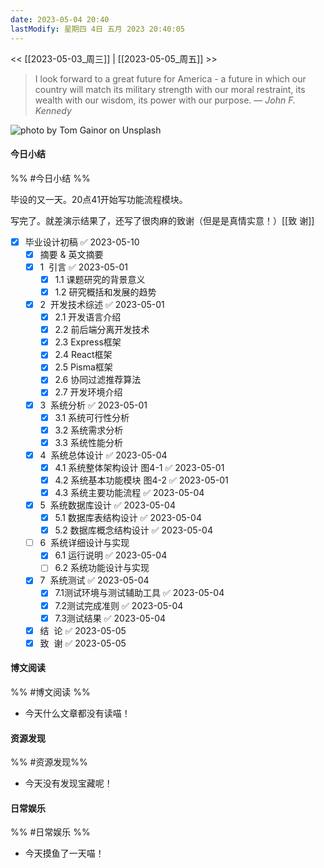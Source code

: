```yaml
---
date: 2023-05-04 20:40
lastModify: 星期四 4日 五月 2023 20:40:05
---
```


<< [[2023-05-03_周三]] | [[2023-05-05_周五]] >>

> I look forward to a great future for America - a future in which our country will match its military strength with our moral restraint, its wealth with our wisdom, its power with our purpose.
> — <cite>John F. Kennedy</cite>

![photo by Tom Gainor on Unsplash](https://images.unsplash.com/photo-1531512073830-ba890ca4eba2?crop=entropy&cs=srgb&fm=jpg&ixid=MnwzNjM5Nzd8MHwxfHJhbmRvbXx8fHx8fHx8fDE2ODMyMDQwMDc&ixlib=rb-4.0.3&q=85&w=200&h=200)

#### 今日小结
%% #今日小结 %%

毕设的又一天。20点41开始写功能流程模块。

写完了。就差演示结果了，还写了很肉麻的致谢（但是是真情实意！）[[致  谢]]

- [x] 毕业设计初稿 ✅ 2023-05-10
    - [x] 摘要 & 英文摘要
    - [x] 1  引言 ✅ 2023-05-01
        - [x] 1.1 课题研究的背景意义
        - [x] 1.2 研究概括和发展的趋势
    - [x] 2  开发技术综述 ✅ 2023-05-01
        - [x] 2.1 开发语言介绍
        - [x] 2.2 前后端分离开发技术
        - [x] 2.3 Express框架
        - [x] 2.4 React框架
        - [x] 2.5 Pisma框架
        - [x] 2.6 协同过滤推荐算法
        - [x] 2.7 开发环境介绍
    - [x] 3  系统分析 ✅ 2023-05-01
        - [x] 3.1 系统可行性分析
        - [x] 3.2 系统需求分析
        - [x] 3.3 系统性能分析
    - [x] 4  系统总体设计 ✅ 2023-05-04
        - [x] 4.1 系统整体架构设计 图4-1 ✅ 2023-05-01
        - [x] 4.2 系统基本功能模块 图4-2 ✅ 2023-05-01
        - [x] 4.3 系统主要功能流程 ✅ 2023-05-04
    - [x] 5  系统数据库设计 ✅ 2023-05-04
        - [x] 5.1 数据库表结构设计 ✅ 2023-05-04
        - [x] 5.2 数据库概念结构设计 ✅ 2023-05-04
    - [ ] 6  系统详细设计与实现
        - [x] 6.1 运行说明 ✅ 2023-05-04
        - [ ] 6.2 系统功能设计与实现
    - [x] 7  系统测试 ✅ 2023-05-04
        - [x] 7.1测试环境与测试辅助工具 ✅ 2023-05-04
        - [x] 7.2测试完成准则 ✅ 2023-05-04
        - [x] 7.3测试结果 ✅ 2023-05-04
    - [x] 结  论 ✅ 2023-05-05
    - [x] 致  谢 ✅ 2023-05-05

#### 博文阅读
%% #博文阅读 %%

- 今天什么文章都没有读喵！

#### 资源发现
%% #资源发现%%

- 今天没有发现宝藏呢！

#### 日常娱乐
%% #日常娱乐 %%

- 今天摸鱼了一天喵！

